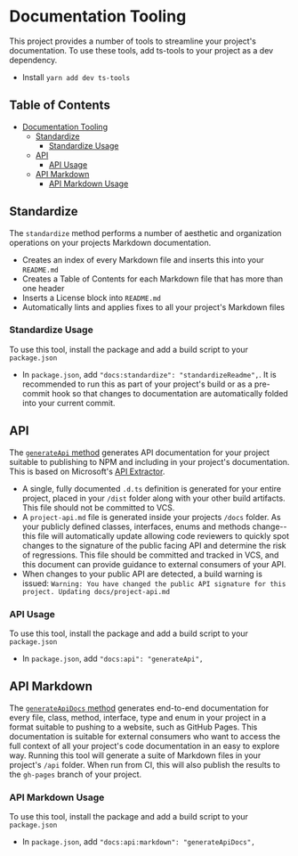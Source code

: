 # Documentation Tooling

This project provides a number of tools to streamline your project's documentation. To use these tools, add ts-tools to your project as a dev dependency.

- Install `yarn add dev ts-tools`

## Table of Contents

- [Documentation Tooling](#documentation-tooling)
  - [Standardize](#standardize)
    - [Standardize Usage](#standardize-usage)
  - [API](#api)
    - [API Usage](#api-usage)
  - [API Markdown](#api-markdown)
    - [API Markdown Usage](#api-markdown-usage)

## Standardize

The `standardize` method performs a number of aesthetic and organization operations on your projects Markdown documentation.

- Creates an index of every Markdown file and inserts this into your `README.md`
- Creates a Table of Contents for each Markdown file that has more than one header
- Inserts a License block into `README.md`
- Automatically lints and applies fixes to all your project's Markdown files

### Standardize Usage

To use this tool, install the package and add a build script to your `package.json`

- In `package.json`, add `"docs:standardize": "standardizeReadme",`. It is recommended to run this as part of your project's build or as a pre-commit hook so that changes to documentation are automatically folded into your current commit.

## API

The [`generateApi` method](../src/docs/generateApi.ts) generates API documentation for your project suitable to publishing to NPM and including in your project's documentation. This is based on Microsoft's [API Extractor](https://api-extractor.com/).

- A single, fully documented `.d.ts` definition is generated for your entire project, placed in your `/dist` folder along with your other build artifacts. This file should not be committed to VCS.
- A `project-api.md` file is generated inside your projects `/docs` folder. As your publicly defined classes, interfaces, enums and methods change--this file will automatically update allowing code reviewers to quickly spot changes to the signature of the public facing API and determine the risk of regressions. This file should be committed and tracked in VCS, and this document can provide guidance to external consumers of your API.
- When changes to your public API are detected, a build warning is issued: `Warning: You have changed the public API signature for this project. Updating docs/project-api.md`

### API Usage

To use this tool, install the package and add a build script to your `package.json`

- In `package.json`, add `"docs:api": "generateApi",`

## API Markdown

The [`generateApiDocs` method](../src/docs/generateApiDocs.ts) generates end-to-end documentation for every file, class, method, interface, type and enum in your project in a format suitable to pushing to a website, such as GitHub Pages. This documentation is suitable for external consumers who want to access the full context of all your project's code documentation in an easy to explore way. Running this tool will generate a suite of Markdown files in your project's `/api` folder. When run from CI, this will also publish the results to the `gh-pages` branch of your project.

### API Markdown Usage

To use this tool, install the package and add a build script to your `package.json`

- In `package.json`, add `"docs:api:markdown": "generateApiDocs",`
